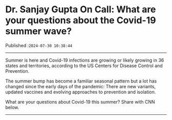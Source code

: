 # Dr. Sanjay Gupta On Call: What are your questions about the Covid-19 summer wave?

Published :`2024-07-30 10:38:44`

---

Summer is here and Covid-19 infections are growing or likely growing in 36 states and territories, according to the US Centers for Disease Control and Prevention.

The summer bump has become a familiar seasonal pattern but a lot has changed since the early days of the pandemic: There are new variants, updated vaccines and evolving approaches to prevention and isolation.

What are your questions about Covid-19 this summer? Share with CNN below.

---

